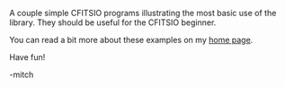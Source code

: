 A couple simple CFITSIO programs illustrating the most basic use of
the library. They should be useful for the CFITSIO beginner.

You can read a bit more about these examples on my [home page](https://www.mitchr.me/SS/exampleCode/cfitsio.html).

Have fun!

-mitch
